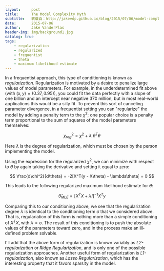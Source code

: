 ```yaml
---
layout:     post
title:      The Model Complexity Myth
subtitle:   转载自：http://jakevdp.github.io/blog/2015/07/06/model-complexity-myth/
date:       2015-07-06
author:     Jake VanderPlas
header-img: img/background1.jpg
catalog: true
tags:
    - regularization
    - regularized
    - frequentist
    - theta
    - maximum likelihood estimate
---
```


In a frequentist approach, this type of conditioning is known as *regularization*.
Regularization is motivated by a desire to penalize large values of model parameters.
For example, in the underdetermined fit above (with $(x, y) = (0.37, 0.95)$), you could fit the data perfectly with a slope of one billion and an intercept near negative 370 million, but in most real-world applications this would be a silly fit.
To prevent this sort of canceling parameter divergence, in a frequentist setting you can "regularize" the model by adding a penalty term to the $\chi^2$; one popular choice is a penalty term proportional to the sum of squares of the model parameters themselves:

$$
\chi^2_{reg} = \chi^2 + \lambda~\theta^T\theta
$$

Here $\lambda$ is the degree of regularization, which must be chosen by the person implementing the model.

Using the expression for the regularized $\chi^2$, we can minimize with respect to $\theta$ by again taking the derivative and setting it equal to zero:

$$
\frac{d\chi^2}{d\theta} = -2[X^T(y - X\theta) - \lambda\theta] = 0
$$

This leads to the following regularized maximum likelihood estimate for $\theta$:

$$
\hat{\theta}_{MLE} = [X^TX + \lambda I]^{-1} X^T y
$$

Comparing this to our conditioning above, we see that the regularization degree $\lambda$ is identical to the conditioning term $\sigma$ that we considered above.
That is, regulariation of this form is nothing more than a simple conditioning of $X^T X$, with $\lambda = \sigma$.
The result of this conditioning is to push the absolute values of the parameters toward zero, and in the process make an ill-defined problem solvable.

I'll add that the above form of regularization is known variably as *L2-regularization* or *Ridge Regularization*, and is only one of the possible regularization approaches.
Another useful form of regularization is *L1-regularization,* also known as *Lasso Regularization*, which has the interesting property that it favors sparsity in the model.
